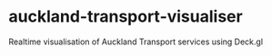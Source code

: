 # auckland-transport-visualiser
Realtime visualisation of Auckland Transport services using Deck.gl
